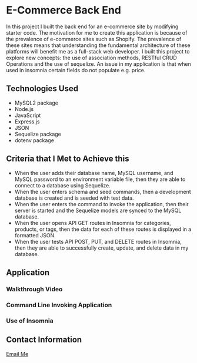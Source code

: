 # E-Commerce Back End
In this project I built the back end for an e-commerce site by modifying starter code. The motivation for me to create this application is because of the prevalence of e-commerce sites such as Shopify. The prevalence of these sites means that understanding the fundamental architecture of these platforms will benefit me as a full-stack web developer. I built this project to explore new concepts: the use of association methods, RESTful CRUD Operations and the use of sequelize. An issue in my application is that when used in insomnia certain fields do not populate e.g. price.

## Technologies Used
* MySQL2 package
* Node.js
* JavaScript
* Express.js 
* JSON
* Sequelize package
* dotenv package

## Criteria that I Met to Achieve this
* When the user adds their database name, MySQL username, and MySQL password to an environment variable file, then they are able to connect to a database using Sequelize.
* When the user enters schema and seed commands, then a development database is created and is seeded with test data.
* When the user enters the command to invoke the application, then their server is started and the Sequelize models are synced to the MySQL database.
* When the user opens API GET routes in Insomnia for categories, products, or tags, then the data for each of these routes is displayed in a formatted JSON.
* When the user tests API POST, PUT, and DELETE routes in Insomnia, then they are able to successfully create, update, and delete data in my database.

## Application

### Walkthrough Video


### Command Line Invoking Application

### Use of Insomnia

## Contact Information

[Email Me](mailto:lcrgunn@gmail.com)